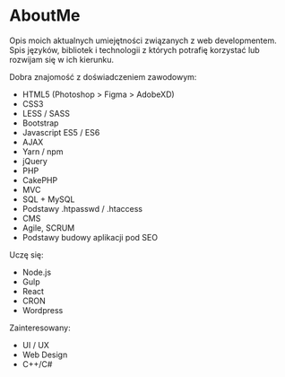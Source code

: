 # AboutMe
Opis moich aktualnych umiejętności związanych z web developmentem. Spis języków, bibliotek i technologii z których potrafię korzystać lub rozwijam się w ich kierunku. 

Dobra znajomość z doświadczeniem zawodowym:
- HTML5 (Photoshop > Figma > AdobeXD)
- CSS3
- LESS / SASS
- Bootstrap
- Javascript ES5 / ES6
- AJAX
- Yarn / npm
- jQuery
- PHP
- CakePHP
- MVC
- SQL + MySQL
- Podstawy .htpasswd / .htaccess
- CMS
- Agile, SCRUM
- Podstawy budowy aplikacji pod SEO

Uczę się:
- Node.js
- Gulp
- React
- CRON
- Wordpress

Zainteresowany:
- UI / UX
- Web Design
- C++/C#
